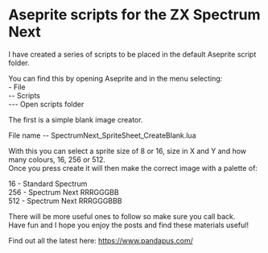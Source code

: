 # Aseprite scripts for the ZX Spectrum Next

I have created a series of scripts to be placed in the default Aseprite script folder.<br>

You can find this by opening Aseprite and in the menu selecting:<br>
    - File<br>
    -- Scripts<br>
    --- Open scripts folder<br>

The first is a simple blank image creator.<br>

File name -- SpectrumNext_SpriteSheet_CreateBlank.lua<br>

With this you can select a sprite size of 8 or 16, size in X and Y and how many colours, 16, 256 or 512.<br>
Once you press create it will then make the correct image with a palette of:<br>

16  - Standard Spectrum<br>
256 - Spectrum Next RRRGGGBB<br>
512 - Spectrum Next RRRGGGBBB<br>

There will be more useful ones to follow so make sure you call back.<br>
Have fun and I hope you enjoy the posts and find these materials useful!<br>

Find out all the latest here: https://www.pandapus.com/

